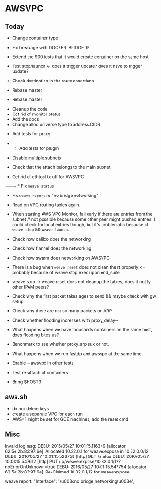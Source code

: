 # AWSVPC

## Today

- Change container type
- Fix breakage with DOCKER_BRIDGE_IP

- Extend the 900 tests that it would create container on the same host
- Test stop/launch <- does it trigger update? does it have to trigger update?
- Check destination in the route assertions
- Rebase master
- Rebase master

* Cleanup the code
* Get rid of monitor status
* Add the docs
* Change alloc.universe type to address.CIDR

- Add tests for proxy
* * Add tests for plugin

* Disable multiple subnets
* Check that the attach belongs to the main subnet

* Get rid of ethtool tx off for AWSVPC

---> * Fix `weave status`
* Fix `weave report` re "no bridge networking"

* Read on VPC routing tables again.
* When starting AWS VPC Monitor, fail early if there are entries from the subnet // not possible because
  some other peer might pushed entries. I could check for local entries though,
  but it's problematic because of `weave stop` && `weave launch`.

* Check how callico does the networking
* Check how flannel does the networking
* Check how swarm does networking on AWSVPC

- There is a bug when `weave reset` does not clean the rt properly <= probably
  because of weave stop exec upon end_suite
- weave stop -> weave reset does not cleanup the tables, does it notify other
  IPAM peers?

- Check why the first packet takes ages to send && maybe check with gw setup
* Check why there are not so many packets on ARP
* Check whether flooding increases with proxy_delay--
* What happens when we have thousands containers on the same host, does
  flooding bites us?

* Benchmark to see whether proxy_arp sux or not.
* What happens when we run fastdp and awsvpc at the same time.
* Enable --awsvpc in other tests
* Test re-attach of containers
* Bring $HOST3

## aws.sh

* do not delete keys
* create a separate VPC for each run
* AWS=1 might be set for GCE machines, add the reset cmd

## Misc

Invalid log msg:
DEBU: 2016/05/27 10:01:15.116349 [allocator 62:5e:2b:83:97:6e]: Allocated
10.32.0.1 for weave:expose in 10.32.0.0/12
DEBU: 2016/05/27 10:01:15.528758 [http] GET /status
DEBU: 2016/05/27 10:01:15.547612 [http] PUT
/ip/weave:expose/10.32.0.1/12?noErrorOnUnknown=true
DEBU: 2016/05/27 10:01:15.547754 [allocator 62:5e:2b:83:97:6e]: Re-Claimed
10.32.0.1/12 for weave:expose

weave report:
"Interface": "\u003cno bridge networking\u003e",
